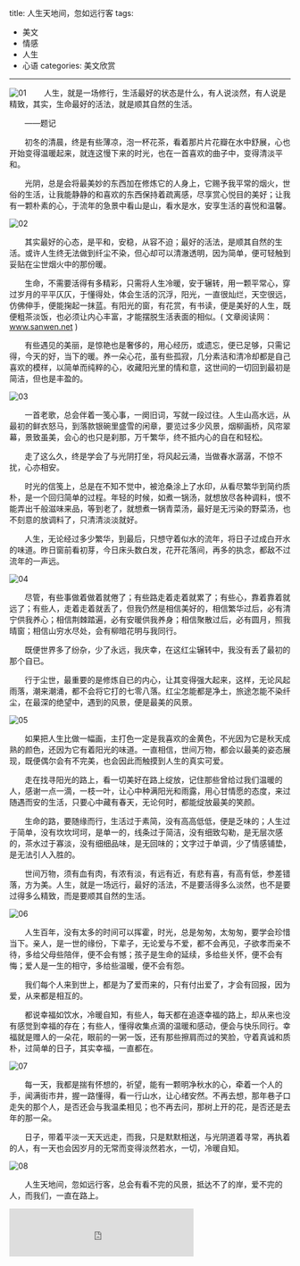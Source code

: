 title: 人生天地间，忽如远行客
tags: 
  - 美文 
  - 情感
  - 人生
  - 心语
categories: 美文欣赏
---

![01](/static/images/2014-11-08/01.jpg)
&#160; &#160; &#160; &#160;人生，就是一场修行，生活最好的状态是什么，有人说淡然，有人说是精致，其实，生命最好的活法，就是顺其自然的生活。

&#160; &#160; &#160; &#160;——题记
<!-- more -->
&#160; &#160; &#160; &#160;初冬的清晨，终是有些薄凉，泡一杯花茶，看着那片片花瓣在水中舒展，心也开始变得温暖起来，就连这慢下来的时光，也在一首喜欢的曲子中，变得清淡平和。

&#160; &#160; &#160; &#160;光阴，总是会将最美妙的东西加在修炼它的人身上，它赐予我平常的烟火，世俗的生活，让我能静静的和喜欢的东西保持着疏离感，尽享赏心悦目的美好；让我有一颗朴素的心，于流年的急景中看山是山，看水是水，安享生活的喜悦和温馨。

![02](/static/images/2014-11-08/02.jpg)

&#160; &#160; &#160; &#160;其实最好的心态，是平和，安稳，从容不迫；最好的活法，是顺其自然的生活。或许人生终无法做到纤尘不染，但心却可以清澈透明，因为简单，便可轻触到妥贴在尘世烟火中的那份暖。

&#160; &#160; &#160; &#160;生命，不需要活得有多精彩，只需将人生冷暖，安于辗转，用一颗平常心，穿过岁月的平平仄仄，于懂得处，体会生活的沉浮，阳光，一直很灿烂，天空很远，仿佛伸手，便能掬起一抹蓝。有阳光的窗，有花赏，有书读，便是美好的人生，既便粗茶淡饭，也必须让内心丰富，才能摆脱生活表面的相似。( 文章阅读网：www.sanwen.net )

&#160; &#160; &#160; &#160;有些遇见的美丽，是惊艳也是奢侈的，用心经历，或遗忘，便已足够，只需记得，今天的好，当下的暖。养一朵心花，虽有些孤寂，几分素洁和清冷却都是自己喜欢的模样，以简单而纯粹的心，收藏阳光里的情和意，这世间的一切回到最初是简洁，但也是丰盈的。

![03](/static/images/2014-11-08/03.jpg)

&#160; &#160; &#160; &#160;一首老歌，总会伴着一笺心事，一阕旧词，写就一段过往。人生山高水远，从最初的鲜衣怒马，到落款银碗里盛雪的闲章，要览过多少风景，烟柳画桥，风帘翠幕，景致虽美，会心的也只是刹那，万千繁华，终不抵内心的自在和轻松。

&#160; &#160; &#160; &#160;走了这么久，终是学会了与光阴打坐，将风起云涌，当做春水潺潺，不惊不扰，心亦相安。

&#160; &#160; &#160; &#160;时光的信笺上，总是在不知不觉中，被沧桑涂上了水印，从看尽繁华到简约质朴，是一个回归简单的过程。年轻的时候，如煮一锅汤，就想放尽各种调料，恨不能弄出千般滋味来品，等到老了，就想煮一锅青菜汤，最好是无污染的野菜汤，也不刻意的放调料了，只清清淡淡就好。

&#160; &#160; &#160; &#160;人生，无论经过多少繁华，到最后，只想守着似水的流年，将日子过成白开水的味道。昨日窗前看初芽，今日床头数白发，花开花落间，再多的执念，都敌不过流年的一声远。

![04](/static/images/2014-11-08/04.jpg)

&#160; &#160; &#160; &#160;尽管，有些事做着做着就倦了；有些路走着走着就累了；有些心，靠着靠着就远了；有些人，走着走着就丢了，但我仍然是相信美好的，相信繁华过后，必有清宁供我养心；相信荆棘踏遍，必有安暖供我养身；相信聚散过后，必有圆月，照我晴窗；相信山穷水尽处，会有柳暗花明与我同行。

&#160; &#160; &#160; &#160;既便世界多了纷杂，少了永远，我庆幸，在这红尘辗转中，我没有丢了最初的那个自已。

&#160; &#160; &#160; &#160;行于尘世，最重要的是修炼自已的内心，让其变得强大起来，这样，无论风起雨落，潮来潮涌，都不会将它打的七零八落。红尘怎能都是净土，旅途怎能不染纤尘，在最深的绝望中，遇到的风景，便是最美的风景。

![05](/static/images/2014-11-08/05.jpg)

&#160; &#160; &#160; &#160;如果把人生比做一幅画，主打色一定是我喜欢的金黄色，不光因为它是秋天成熟的颜色，还因为它有着阳光的味道。一直相信，世间万物，都会以最美的姿态展现，既便偶尔会有不完美，也会因此而触摸到人生的真实可爱。

&#160; &#160; &#160; &#160;走在找寻阳光的路上，看一切美好在路上绽放，记住那些曾给过我们温暖的人，感谢一点一滴，一枝一叶，让心中种满阳光和雨露，用心甘情愿的态度，来过随遇而安的生活，只要心中藏有春天，无论何时，都能绽放最美的笑颜。

&#160; &#160; &#160; &#160;生命的路，要随缘而行，生活过于素简，没有高高低低，便是乏味的；人生过于简单，没有坎坎坷坷，是单一的，线条过于简洁，没有细致勾勒，是无层次感的，茶水过于寡淡，没有细细品味，是无回味的；文字过于单调，少了情感铺垫，是无法引人入胜的。

&#160; &#160; &#160; &#160;世间万物，须有血有肉，有浓有淡，有远有近，有悲有喜，有高有低，参差错落，方为美。人生，就是一场远行，最好的活法，不是要活得多么淡然，也不是要过得多么精致，而是要顺其自然的生活。

![06](/static/images/2014-11-08/06.jpg)

&#160; &#160; &#160; &#160;人生百年，没有太多的时间可以挥霍，时光，总是匆匆，太匆匆，要学会珍惜当下。亲人，是一世的缘份，下辈子，无论爱与不爱，都不会再见，子欲孝而亲不待，多给父母些陪伴，便不会有憾；孩子是生命的延续，多给些关怀，便不会有悔；爱人是一生的相守，多给些温暖，便不会有怨。

&#160; &#160; &#160; &#160;我们每个人来到世上，都是为了爱而来的，只有付出爱了，才会有回报，因为爱，从来都是相互的。

&#160; &#160; &#160; &#160;都说幸福如饮水，冷暖自知，有些人，每天都在追逐幸福的路上，却从来也没有感觉到幸福的存在；有些人，懂得收集点滴的温暖和感动，便会与快乐同行。幸福就是赠人的一朵花，眼前的一粥一饭，还有那些擦肩而过的笑脸，守着真诚和质朴，过简单的日子，其实幸福，一直都在。

![07](/static/images/2014-11-08/07.jpg)

&#160; &#160; &#160; &#160;每一天，我都是揣有怀想的，祈望，能有一颗明净秋水的心，牵着一个人的手，闻满街市井，握一路懂得，看一行山水，让心绪安然。不再去想，那年巷子口走失的那个人，是否还会与我温柔相见；也不再去问，那树上开的花，是否还是去年的那一朵。

&#160; &#160; &#160; &#160;日子，带着平淡一天天远走，而我，只是默默相送，与光阴道着寻常，再执着的人，有一天也会因岁月的无常而变得淡然若水，一切，冷暖自知。

![08](/static/images/2014-11-08/08.jpg)

&#160; &#160; &#160; &#160;人生天地间，忽如远行客，总会有看不完的风景，抵达不了的岸，爱不完的人，而我们，一直在路上。

<iframe frameborder="no" border="0" marginwidth="0" marginheight="0" width=330 height=86 src="http://music.163.com/outchain/player?type=2&id=149244&auto=1&height=66"></iframe>